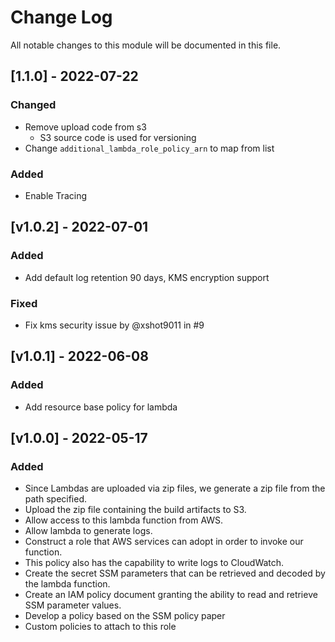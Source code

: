 # Change Log

All notable changes to this module will be documented in this file.

## [1.1.0] - 2022-07-22

### Changed

- Remove upload code from s3
  - S3 source code is used for versioning
- Change `additional_lambda_role_policy_arn` to map from list

### Added

- Enable Tracing

## [v1.0.2] - 2022-07-01

### Added

- Add default log retention 90 days, KMS encryption support

### Fixed

- Fix kms security issue by @xshot9011 in #9

## [v1.0.1] - 2022-06-08

### Added

- Add resource base policy for lambda

## [v1.0.0] - 2022-05-17

### Added 

- Since Lambdas are uploaded via zip files, we generate a zip file from the path specified.
- Upload the zip file containing the build artifacts to S3.
- Allow access to this lambda function from AWS.
- Allow lambda to generate logs.
- Construct a role that AWS services can adopt in order to invoke our function.
- This policy also has the capability to write logs to CloudWatch.
- Create the secret SSM parameters that can be retrieved and decoded by the lambda function.
- Create an IAM policy document granting the ability to read and retrieve SSM parameter values.
- Develop a policy based on the SSM policy paper
- Custom policies to attach to this role

